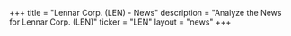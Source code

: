 +++
title = "Lennar Corp. (LEN) - News"
description = "Analyze the News for Lennar Corp. (LEN)"
ticker = "LEN"
layout = "news"
+++

